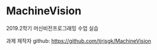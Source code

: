 # MachineVision

2019.2학기 머신비전프로그래밍 수업 실습

과제 제작자 github: <https://github.com/tjrjsgk/MachineVision>

